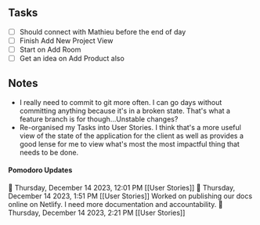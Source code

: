 ## Tasks
- [ ] Should connect with Mathieu before the end of day
- [ ] Finish Add New Project View
- [ ] Start on Add Room
- [ ] Get an idea on Add Product also

## Notes
-  I really need to commit to git more often. I can go days without committing anything because it's in a broken state. That's what a feature branch is for though...Unstable changes?
- Re-organised my Tasks into User Stories. I think that's a more useful view of the state of the application for the client as well as provides a good lense for me to view what's most the most impactful thing that needs to be done.

#### Pomodoro Updates
🍅 Thursday, December 14 2023, 12:01 PM [[User Stories]]
🍅 Thursday, December 14 2023, 1:51 PM [[User Stories]]
	Worked on publishing our docs online on Netlify. I need more documentation and accountability.
🍅 Thursday, December 14 2023, 2:21 PM [[User Stories]]